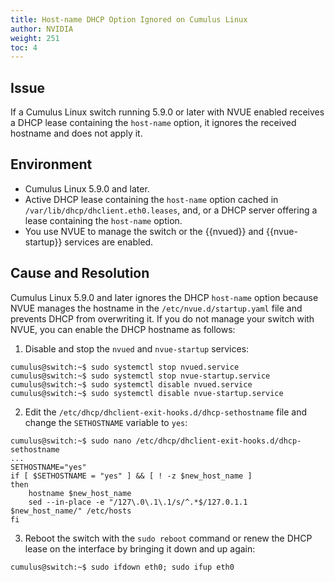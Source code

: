 ```yaml
---
title: Host-name DHCP Option Ignored on Cumulus Linux
author: NVIDIA
weight: 251
toc: 4
---
```


## Issue

If a Cumulus Linux switch running 5.9.0 or later with NVUE enabled receives a DHCP lease containing the `host-name` option, it ignores the received hostname and does not apply it.

## Environment

- Cumulus Linux 5.9.0 and later.
- Active DHCP lease containing the `host-name` option cached in `/var/lib/dhcp/dhclient.eth0.leases`, and, or a DHCP server offering a lease containing the `host-name` option.
- You use NVUE to manage the switch or the {{nvued}} and {{nvue-startup}} services are enabled.

## Cause and Resolution

Cumulus Linux 5.9.0 and later ignores the DHCP `host-name` option because NVUE manages the hostname in the `/etc/nvue.d/startup.yaml` file and prevents DHCP from overwriting it. If you do not manage your switch with NVUE, you can enable the DHCP hostname as follows:

1. Disable and stop the `nvued` and `nvue-startup` services:

```
cumulus@switch:~$ sudo systemctl stop nvued.service
cumulus@switch:~$ sudo systemctl stop nvue-startup.service
cumulus@switch:~$ sudo systemctl disable nvued.service
cumulus@switch:~$ sudo systemctl disable nvue-startup.service
```

2. Edit the `/etc/dhcp/dhclient-exit-hooks.d/dhcp-sethostname` file and change the `SETHOSTNAME` variable to `yes`:

```
cumulus@switch:~$ sudo nano /etc/dhcp/dhclient-exit-hooks.d/dhcp-sethostname 
...
SETHOSTNAME="yes"
if [ $SETHOSTNAME = "yes" ] && [ ! -z $new_host_name ]
then
    hostname $new_host_name
    sed --in-place -e "/127\.0\.1\.1/s/^.*$/127.0.1.1  $new_host_name/" /etc/hosts
fi
```

3. Reboot the switch with the `sudo reboot` command or renew the DHCP lease on the interface by bringing it down and up again:

```
cumulus@switch:~$ sudo ifdown eth0; sudo ifup eth0
```
